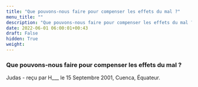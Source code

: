 ```yaml
---
title: "Que pouvons-nous faire pour compenser les effets du mal ?"
menu_title: ""
description: "Que pouvons-nous faire pour compenser les effets du mal ?"
date: 2022-06-01 06:00:01+00:43
draft: False
hidden: True
weight:
---
```

### Que pouvons-nous faire pour compenser les effets du mal ?

Judas - reçu par H___  le 15 Septembre 2001, Cuenca, Équateur.



